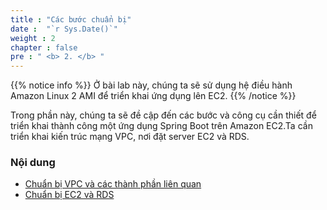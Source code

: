 ```yaml
---
title : "Các bước chuẩn bị"
date :  "`r Sys.Date()`" 
weight : 2 
chapter : false
pre : " <b> 2. </b> "
---
```


{{% notice info %}}
Ở bài lab này, chúng ta sẽ sử dụng hệ điều hành Amazon Linux 2 AMI để triển khai ứng dụng lên EC2.
{{% /notice %}}

Trong phần này, chúng ta sẽ đề cập đến các bước và công cụ cần thiết để triển khai thành công một ứng dụng Spring Boot trên Amazon EC2.Ta cần triển khai kiến trúc mạng VPC, nơi đặt server EC2 và RDS. 

### Nội dung
  - [Chuẩn bị VPC và các thành phần liên quan](2.1-createec2/)
  - [Chuẩn bị EC2 và RDS](2.2-createec2rds/)

  
